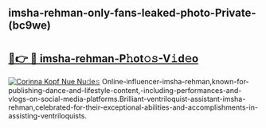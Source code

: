 ## imsha-rehman-only-fans​-leaked-photo​-Private-(bc9we)


# <h2><a href="https://mediaupload.pro?title=imsha-rehman&ref=git">🔗👉 🔴 imsha-rehman-P𝚑ot𝚘𝚜-V𝚒d𝚎o</a></h2>

[![Corinna Kopf Nue Nu𝚍e𝚜](https://i.imgur.com/0qMVB7G.gif)](https://mediaupload.pro?title=imsha-rehman&ref=git)
Online-influencer-imsha-rehman,known-for-publishing-dance-and-lifestyle-content,-including-performances-and-vlogs-on-social-media-platforms.Brilliant-ventriloquist-assistant-imsha-rehman,celebrated-for-their-exceptional-abilities-and-accomplishments-in-assisting-ventriloquists.  